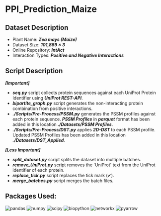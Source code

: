 # PPI_Prediction_Maize

## Dataset Description
* Plant Name: ***Zea mays (Maize)***
* Dataset Size: ***101,869 &times; 3***
* Online Repository: ***IntAct***
* Interaction Types: ***Positive and Negative Interactions***

## Script Description
***[Important]***
* ***seq.py*** script collects protein sequences against each UniProt Protein Identifier using ***UniProt REST-API***.
* ***bipartite_graph.py*** script generates the non-interacting protein combination from positive interactions.
* ***./Scripts/Pre-Process/PSSM.py*** generates the PSSM profiles against each protein sequence. ***PSSM Profiles*** in ***parquet*** format has been added in this location ***./Datasets/PSSM Profiles***.
* ***./Scripts/Pre-Process/DST.py*** applies ***2D-DST*** to each PSSM profile. Updated PSSM Profiles has been added in this location ***./Datasets/DST_Applied***.

***[Less Important]***
* ***split_dataset.py*** script splits the dataset into multiple batches.
* ***remove_UniProt.py*** script removes the 'UniProt' text from the UniProt identifier of each protein. 
* ***replace_tick.py*** script replaces the tick mark (&#10004;).
* ***merge_batches.py*** script merges the batch files.

## Packages Used: 
![pandas](https://img.shields.io/badge/Pandas-2.0.3-blue) ![numpy](https://img.shields.io/badge/Numpy-1.25.0-blue) ![scipy](https://img.shields.io/badge/Scipy-1.11.2-blue) ![biopython](https://img.shields.io/badge/Biopython-1.81-green) ![networkx](https://img.shields.io/badge/NetworkX-3.1-yellow) ![pyarrow](https://img.shields.io/badge/Pyarrow-13.0.0-blue)
